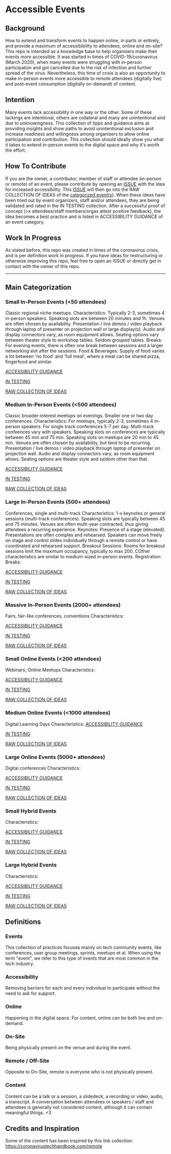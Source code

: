 # Accessible Events

## Background
How to extend and transform events to happen online, in parts or entirely, and provide a maximum of accessibibility to attendees, online and on-site? This repo is intended as a knowledge base to help organisers make their events more accessible. It was started in times of COVID-19/coronavirus (March 2020), when many events were struggling with in-person participation and got cancelled due to the risk of infection and further spread of the virus. Nevertheless, this time of crisis is also an opportunity to make in-person events more accessible to remote attendees (digitally live) and post-event consumption (digitally on-demand) of content.

## Intention
Many events lack accessibility in one way or the other. Some of these lackings are intentional, others are collateral and many are unintentional and due to unknowingness. This collection of tipps and guidance aims at providing insights and show paths to avoid unintentional exclusion and increase readiness and willingness among organisers to allow online participation and contribution. This collection should ideally show you what it takes to extend in-person events to the digital space and why it's worth the effort. 

## How To Contribute
If you are the owner, a contributor, member of staff or attendee (in-person or remote) of an event, please contribute by opening an [ISSUE](/issues) with the idea for increased accessibility. This [ISSUE](/issues) will then go into the RAW COLLECTION OF IDEAS of the [categorized event(s)](/categories). 
When these ideas have been tried out by event organizers, staff and/or attendees, they are being validated and rated in the IN TESTING collection. After a successful proof of concept (>x attendees/staff members/orgas attest positive feedback), the idea becomes a best practice and is listed in ACCESSIBILITY GUIDANCE of an event category.


## Work In Progress
As stated before, this repo was created in times of the coronavirus crisis, and is per definition work in progress. If you have ideas for restructuring or otherwise improving this repo, feel free to open an ISSUE or directly get in contact with the owner of this repo.

---

## Main Categorization
### Small In-Person Events (<50 attendees)
Classic regional niche meetups.
 Characteristics: Typically 2-3, sometimes 4 in-person speakers. Speaking slots are between 20 minutes and 1h. Venues are often chosen by availability. Presentation / live demos / video playback through laptop of presenter on projection wall or large display(s). Audio and display connectors vary, as room equipment allows. Seating options vary between theater style to workshop tables. Seldom grouped tables.
 Breaks: For evening events, there is often one break between sessions and a larger networking slot after the sessions. 
 Food & Beverages: Supply of food varies a lot between 'no food' and 'full meal', where a meal can be shared pizza, fingerfood and similar. 

[ACCESSIBILITY GUIDANCE](categories/small_in-person_events/ACCESSIBILITY_GUIDANCE.md)

[IN TESTING](categories/small_in-person_events/IN_TESTING.md)

[RAW COLLECTION OF IDEAS](categories/small_in-person_events/RAW_COLLECTION_OF_IDEAS.md)


### Medium In-Person Events (<500 attendees)
Classic broader-interest meetups on evenings. Smaller one or two day conferences.
 Characteristics: For meetups, typically 2-3, sometimes 4 in-person speakers. For single track conferences 5-7 per day. Multi-track confeences vary with speakers. Speaking slots on conferences are typically between 45 min and 75 min. Speaking slots on meetups are 20 min to 45 min. Venues are often chosen by availability, but tend to be recurring. Presentation / live demos / video playback through laptop of presenter on projection wall. Audio and display connectors vary, as room equipment allows. Seating options are theater style and seldom other than that.

[ACCESSIBILITY GUIDANCE](categories/medium_in-person_events/ACCESSIBILITY_GUIDANCE.md)

[IN TESTING](categories/medium_in-person_events/IN_TESTING.md)

[RAW COLLECTION OF IDEAS](categories/medium_in-person_events/RAW_COLLECTION_OF_IDEAS.md)


### Large In-Person Events (500+ attendees)
Conferences, single and multi-track
 Characteristics: 1-x keynotes or general sessions (multi-track conferences). Speaking slots are typically between 45 and 75 minutes. Venues are often multi-year contracted, thus giving attendees a recurring experience. 
 Keynotes: Presence of a stage (elevated). Presentations are often complex and rehearsed. Speakers can move freely on stage and control slides individually through a remote control or have coordinated and rehearsed support.
 Breakout Sessions: Rooms for breakout sessions limit the maximum occupancy, typically to max 200. COther characteristics are similar to medium-sized in-person events.
 Registration:
 Breaks:

[ACCESSIBILITY GUIDANCE](categories/large_in-person_events/ACCESSIBILITY_GUIDANCE.md)

[IN TESTING](categories/large_in-person_events/IN_TESTING.md)

[RAW COLLECTION OF IDEAS](categories/large_in-person_events/RAW_COLLECTION_OF_IDEAS.md)

### Massive In-Person Events (2000+ attendees)
Fairs, fair-like conferences, conventions
 Characteristics:

[ACCESSIBILITY GUIDANCE](categories/massive_in-person_events/ACCESSIBILITY_GUIDANCE.md)

[IN TESTING](categories/massive_in-person_events/IN_TESTING.md)

[RAW COLLECTION OF IDEAS](categories/massive_in-person_events/RAW_COLLECTION_OF_IDEAS.md)

### Small Online Events (<200 attendees)
Webinars, Online Meetups
 Characteristics:

[ACCESSIBILITY GUIDANCE](categories/small_online_events/ACCESSIBILITY_GUIDANCE.md)

[IN TESTING](categories/small_online_events/IN_TESTING.md)

[RAW COLLECTION OF IDEAS](categories/small_online_events/RAW_COLLECTION_OF_IDEAS.md)

### Medium Online Events (<1000 attendees)
Digital Learning Days
 Characteristics:
[ACCESSIBILITY GUIDANCE](categories/medium_online_events/ACCESSIBILITY_GUIDANCE.md)

[IN TESTING](categories/medium_online_events/IN_TESTING.md)

[RAW COLLECTION OF IDEAS](categories/medium_online_events/RAW_COLLECTION_OF_IDEAS.md)

### Large Online Events (5000+ attendees)
Digital conferences
 Characteristics:

[ACCESSIBILITY GUIDANCE](categories/large_online_events/ACCESSIBILITY_GUIDANCE.md)

[IN TESTING](categories/large_online_events/IN_TESTING.md)

[RAW COLLECTION OF IDEAS](categories/large_online_events/RAW_COLLECTION_OF_IDEAS.md)

### Small Hybrid Events

 Characteristics:

[ACCESSIBILITY GUIDANCE](categories/small_hybrid_events/ACCESSIBILITY_GUIDANCE.md)

[IN TESTING](categories/small_hybrid_events/IN_TESTING.md)

[RAW COLLECTION OF IDEAS](categories/small_hybrid_events/RAW_COLLECTION_OF_IDEAS.md)

### Large Hybrid Events

 Characteristics:

[ACCESSIBILITY GUIDANCE](categories/large_hybrid_events/ACCESSIBILITY_GUIDANCE.md)

[IN TESTING](categories/large_hybrid_events/IN_TESTING.md)

[RAW COLLECTION OF IDEAS](categories/large_hybrid_events/RAW_COLLECTION_OF_IDEAS.md)



## Definitions

### Events
This collection of practices focuses mainly on tech community events, like conferences, user group meetings, sprints, meetups et al. When using the term "event", we refer to this type of events that are most common in the tech industry.

### Accessibility
Removing barriers for each and every individual to participate without the need to ask for support.

### Online
Happening in the digital space. For content, online can be both live and on-demand.

### On-Site
Being physically present on the venue and during the event.

### Remote / Off-Site
Opposite to On-Site, remote is everyone who is not physically present.

### Content
Content can be a talk or a session, a slidedeck, a recording or video, audio, a transcript. A conversation between attendees or speakers / staff and attendees is generally not considered content, although it can contain meaningful things. <3


## Credits and Inspiration
Some of the content has been inspired by this link collection: https://coronavirustechhandbook.com/remote

